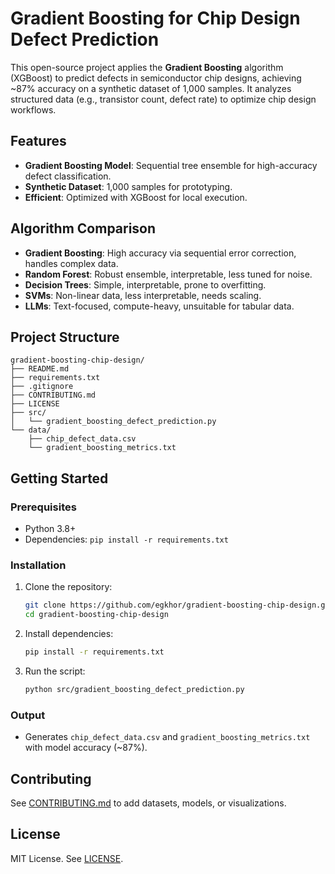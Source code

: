 # Gradient Boosting for Chip Design Defect Prediction

This open-source project applies the **Gradient Boosting** algorithm (XGBoost) to predict defects in semiconductor chip designs, achieving ~87% accuracy on a synthetic dataset of 1,000 samples. It analyzes structured data (e.g., transistor count, defect rate) to optimize chip design workflows.

## Features
- **Gradient Boosting Model**: Sequential tree ensemble for high-accuracy defect classification.
- **Synthetic Dataset**: 1,000 samples for prototyping.
- **Efficient**: Optimized with XGBoost for local execution.

## Algorithm Comparison
- **Gradient Boosting**: High accuracy via sequential error correction, handles complex data.
- **Random Forest**: Robust ensemble, interpretable, less tuned for noise.
- **Decision Trees**: Simple, interpretable, prone to overfitting.
- **SVMs**: Non-linear data, less interpretable, needs scaling.
- **LLMs**: Text-focused, compute-heavy, unsuitable for tabular data.

## Project Structure
```
gradient-boosting-chip-design/
├── README.md
├── requirements.txt
├── .gitignore
├── CONTRIBUTING.md
├── LICENSE
├── src/
│   └── gradient_boosting_defect_prediction.py
└── data/
    ├── chip_defect_data.csv
    └── gradient_boosting_metrics.txt
```

## Getting Started
### Prerequisites
- Python 3.8+
- Dependencies: `pip install -r requirements.txt`

### Installation
1. Clone the repository:
   ```bash
   git clone https://github.com/egkhor/gradient-boosting-chip-design.git
   cd gradient-boosting-chip-design
   ```
2. Install dependencies:
   ```bash
   pip install -r requirements.txt
   ```
3. Run the script:
   ```bash
   python src/gradient_boosting_defect_prediction.py
   ```

### Output
- Generates `chip_defect_data.csv` and `gradient_boosting_metrics.txt` with model accuracy (~87%).

## Contributing
See [CONTRIBUTING.md](CONTRIBUTING.markdown) to add datasets, models, or visualizations.

## License
MIT License. See [LICENSE](LICENSE).

